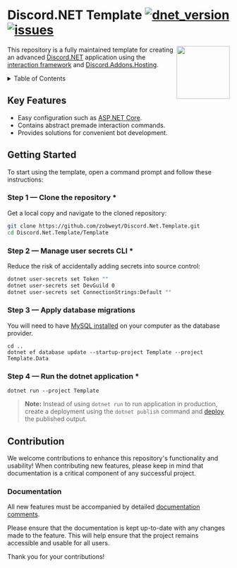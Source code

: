# Discord.NET Template [![dnet_version](https://img.shields.io/myget/discord-net/v/Discord.Net)](https://discordnet.dev/) [![issues](https://img.shields.io/github/issues/zobweyt/Discord.NET-Template)](https://github.com/zobweyt/Discord.NET-Template/issues)

<img src="https://user-images.githubusercontent.com/98274273/187032105-316cf322-c431-4a46-a14a-1de50123aa30.png" align="right" width="120" height="120">

This repository is a fully maintained template for creating an advanced [Discord.NET](https://github.com/discord-net/Discord.Net) application using the [interaction framework](https://discordnet.dev/faq/int_framework/framework.html) and [Discord.Addons.Hosting](https://github.com/Hawxy/Discord.Addons.Hosting).

<details>
  <summary>Table of Contents</summary>
  <ol>
    <li><a href="#key-features">Key Features</a></li>
    <li>
      <a href="#getting-started">Getting Started</a>
      <ul>
        <li><a href="#step-1--clone-the-repository">Step 1 — Clone the repository *</a></li>
        <li><a href="#step-2--manage-user-secrets-cli">Step 2 — Manage user secrets CLI *</a></li>
        <li><a href="#step-3--apply-database-migrations">Step 3 — Apply database migrations</a></li>
        <li><a href="#step-4--run-the-dotnet-application">Step 4 — Run the dotnet application *</a></li>
      </ul>
    </li>
    <li>
      <a href="#contribution">Contribution</a>
      <ul>
        <li><a href="#documentation">Documentation</a></li>
      </ul>
    </li>
  </ol>
</details>



## Key Features
* Easy configuration such as [ASP.NET Core](https://docs.microsoft.com/aspnet/core/introduction-to-aspnet-core).
* Contains abstract premade interaction commands.
* Provides solutions for convenient bot development.



## Getting Started

To start using the template, open a command prompt and follow these instructions:



### Step 1 — Clone the repository *

Get a local copy and navigate to the cloned repository:

```sh
git clone https://github.com/zobweyt/Discord.Net.Template.git
cd Discord.Net.Template/Template
```



### Step 2 — Manage user secrets CLI *

Reduce the risk of accidentally adding secrets into source control:

```sh
dotnet user-secrets set Token ""
dotnet user-secrets set DevGuild 0
dotnet user-secrets set ConnectionStrings:Default ""
```



### Step 3 — Apply database migrations

You will need to have [MySQL installed](https://dev.mysql.com/downloads/installer/) on your computer as the database provider.


```
cd ..
dotnet ef database update --startup-project Template --project Template.Data
```



### Step 4 — Run the dotnet application *


```
dotnet run --project Template
```

> **Note:**
Instead of using `dotnet run` to run application in production, create a deployment using the `dotnet publish` command and [deploy](https://discordnet.dev/guides/deployment/deployment.html) the published output.



## Contribution

We welcome contributions to enhance this repository's functionality and usability! When contributing new features, please keep in mind that documentation is a critical component of any successful project.

### Documentation

All new features must be accompanied by detailed [documentation comments](https://learn.microsoft.com/en-us/dotnet/csharp/language-reference/xmldoc/).

Please ensure that the documentation is kept up-to-date with any changes made to the feature. This will help ensure that the project remains accessible and usable for all users.

Thank you for your contributions!
